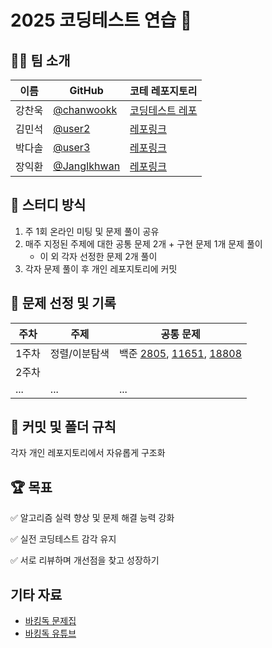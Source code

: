 # 2025 코딩테스트 연습 👋

## 🙋‍♀️ 팀 소개
| 이름  | GitHub                                     | 코테 레포지토리                                                 |
| --- | ------------------------------------------ | -------------------------------------------------------- |
| 강찬욱  | [@chanwookk](https://github.com/chanwookk) | [코딩테스트 레포]() |
| 김민석 | [@user2](https://github.com/user2)         | [레포링크](https://github.com/user2/...)                     |
| 박다솔 | [@user3](https://github.com/user3)         | [레포링크](https://github.com/user3/...)                     |
| 장익환 | [@JangIkhwan](https://github.com/JangIkhwan)         | [레포링크](https://github.com/CODING-TEST-KU/CODING-TEST-JIH)                     |


## 📆 스터디 방식
1. 주 1회 온라인 미팅 및 문제 풀이 공유
2. 매주 지정된 주제에 대한 공통 문제 2개 + 구현 문제 1개 문제 풀이
   * 이 외 각자 선정한 문제 2개 풀이
3. 각자 문제 풀이 후 개인 레포지토리에 커밋 

## 🧾 문제 선정 및 기록
| 주차  | 주제      | 공통 문제              |
| --- | ------- | --------------- |
| 1주차 | 정렬/이분탐색    | 백준 [2805](https://www.acmicpc.net/problem/2805), [11651](https://www.acmicpc.net/problem/11651), [18808](https://www.acmicpc.net/problem/18808) | 
| 2주차 |  |      |
| ... | ...     | ...             |             



## 📌 커밋 및 폴더 규칙
각자 개인 레포지토리에서 자유롭게 구조화


## 🏆 목표
✅ 알고리즘 실력 향상 및 문제 해결 능력 강화

✅ 실전 코딩테스트 감각 유지

✅ 서로 리뷰하며 개선점을 찾고 성장하기

## 기타 자료
* [바킹독 문제집](https://github.com/encrypted-def/basic-algo-lecture/blob/master/workbook.md)
* [바킹독 유튜브](https://www.youtube.com/c/baaarkingdog)
<!--

**Here are some ideas to get you started:**

🙋‍♀️ A short introduction - what is your organization all about?
🌈 Contribution guidelines - how can the community get involved?
👩‍💻 Useful resources - where can the community find your docs? Is there anything else the community should know?
🍿 Fun facts - what does your team eat for breakfast?
🧙 Remember, you can do mighty things with the power of [Markdown](https://docs.github.com/github/writing-on-github/getting-started-with-writing-and-formatting-on-github/basic-writing-and-formatting-syntax)
-->
